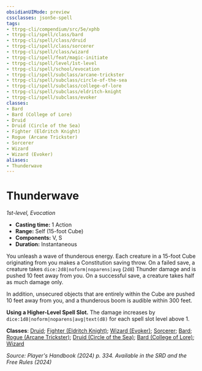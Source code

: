 ```yaml
---
obsidianUIMode: preview
cssclasses: json5e-spell
tags:
- ttrpg-cli/compendium/src/5e/xphb
- ttrpg-cli/spell/class/bard
- ttrpg-cli/spell/class/druid
- ttrpg-cli/spell/class/sorcerer
- ttrpg-cli/spell/class/wizard
- ttrpg-cli/spell/feat/magic-initiate
- ttrpg-cli/spell/level/1st-level
- ttrpg-cli/spell/school/evocation
- ttrpg-cli/spell/subclass/arcane-trickster
- ttrpg-cli/spell/subclass/circle-of-the-sea
- ttrpg-cli/spell/subclass/college-of-lore
- ttrpg-cli/spell/subclass/eldritch-knight
- ttrpg-cli/spell/subclass/evoker
classes:
- Bard
- Bard (College of Lore)
- Druid
- Druid (Circle of the Sea)
- Fighter (Eldritch Knight)
- Rogue (Arcane Trickster)
- Sorcerer
- Wizard
- Wizard (Evoker)
aliases:
- Thunderwave
---
```

# Thunderwave
*1st-level, Evocation*  


- **Casting time:** 1 Action
- **Range:** Self (15-foot Cube)
- **Components:** V, S
- **Duration:** Instantaneous

You unleash a wave of thunderous energy. Each creature in a 15-foot Cube originating from you makes a Constitution saving throw. On a failed save, a creature takes `dice:2d8|noform|noparens|avg` (`2d8`) Thunder damage and is pushed 10 feet away from you. On a successful save, a creature takes half as much damage only.

In addition, unsecured objects that are entirely within the Cube are pushed 10 feet away from you, and a thunderous boom is audible within 300 feet.

**Using a Higher-Level Spell Slot.** The damage increases by `dice:1d8|noform|noparens|avg|text(d8)` for each spell slot level above 1.

**Classes**: [Druid](/3-Mechanics/CLI/lists/list-spells-classes-druid.md); [Fighter (Eldritch Knight)](/3-Mechanics/CLI/lists/list-spells-classes-eldritch-knight-xphb.md "subclass=XPHB;class=XPHB"); [Wizard (Evoker)](/3-Mechanics/CLI/lists/list-spells-classes-evoker-xphb.md "subclass=XPHB;class=XPHB"); [Sorcerer](/3-Mechanics/CLI/lists/list-spells-classes-sorcerer.md); [Bard](/3-Mechanics/CLI/lists/list-spells-classes-bard.md); [Rogue (Arcane Trickster)](/3-Mechanics/CLI/lists/list-spells-classes-arcane-trickster-xphb.md "subclass=XPHB;class=XPHB"); [Druid (Circle of the Sea)](/3-Mechanics/CLI/lists/list-spells-classes-circle-of-the-sea-xphb.md "subclass=XPHB;class=XPHB"); [Bard (College of Lore)](/3-Mechanics/CLI/lists/list-spells-classes-college-of-lore-xphb.md "subclass=XPHB;class=XPHB"); [Wizard](/3-Mechanics/CLI/lists/list-spells-classes-wizard.md)

*Source: Player's Handbook (2024) p. 334. Available in the <span title='Systems Reference Document (5.2)'>SRD</span> and the Free Rules (2024)*